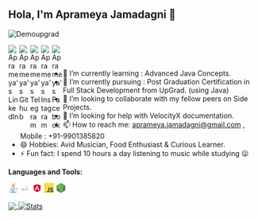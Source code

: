 ## Hola, I'm Aprameya Jamadagni 👋

<p align="left"> <img src="https://komarev.com/ghpvc/?username=Demoupgrad&label=Views&color=blue&style=plastic" alt="Demoupgrad" /> </p>

<a href="https://www.linkedin.com/in/aprameya-jamadagni/">
  <img align="left" alt="Aprameya's LinkedIn" width="22px" src="https://cdn.jsdelivr.net/npm/simple-icons@v3/icons/linkedin.svg" />
</a>
<a href="https://github.com/aj-2912/">
  <img align="left" alt="Aprameya's Github" width="22px" src="https://cdn.jsdelivr.net/npm/simple-icons@v3/icons/github.svg" />
</a>
<a href="+91-9901385820">
  <img align="left" alt="Aprameya's Telegram" width="22px" src="https://cdn.jsdelivr.net/npm/simple-icons@v3/icons/telegram.svg" />
</a>
<a href="https://www.instagram.com/aj_angelov84/">
  <img align="left" alt="Aprameya's Instagram" width="22px" src="https://cdn.jsdelivr.net/npm/simple-icons@v3/icons/instagram.svg" />
</a>
<a href="https://www.facebook.com/aprameya.jamadagni/">
  <img align="left" alt="Aprameya's Facebook" width="22px" src="https://cdn.jsdelivr.net/npm/simple-icons@v3/icons/facebook.svg" />
</a>


<br/>
<br/>


- 🔭 I’m currently learning : Advanced Java Concepts.
- 🌱 I’m currently pursuing : Post Graduation Certification in Full Stack Development from UpGrad. (using Java)
- 👯 I’m looking to collaborate with my fellow peers on Side Projects.
- 🤔 I’m looking for help with VelocityX documentation.
- 📫 How to reach me: aprameya.jamadagni@gmail.com , Mobile : +91-9901385820
- 😄 Hobbies: Avid Musician, Food Enthusiast & Curious Learner.
- ⚡ Fun fact: I spend 10 hours a day listening to music while studying 😛


**Languages and Tools:**  

<code><img height="20" src="https://raw.githubusercontent.com/github/explore/80688e429a7d4ef2fca1e82350fe8e3517d3494d/topics/java/java.png"></code>
<code><img height="20" src="https://raw.githubusercontent.com/github/explore/80688e429a7d4ef2fca1e82350fe8e3517d3494d/topics/mysql/mysql.png"></code>
<code><img height="20" src="https://raw.githubusercontent.com/github/explore/80688e429a7d4ef2fca1e82350fe8e3517d3494d/topics/angular/angular.png"></code>
<code><img height="20" src="https://raw.githubusercontent.com/github/explore/80688e429a7d4ef2fca1e82350fe8e3517d3494d/topics/javascript/javascript.png"></code>
<code><img height="20" src="https://raw.githubusercontent.com/github/explore/80688e429a7d4ef2fca1e82350fe8e3517d3494d/topics/nodejs/nodejs.png"></code> 


<a href="https://github.com/aj-2912">
  <img align="center" src="https://github-readme-stats.vercel.app/api/top-langs/?username=aj-2912&theme=dark&hide_langs_below=1" />
</a>
<a href="https://github.com/aj-2912">
 <img align="center" src="https://github-readme-stats.vercel.app/api?username=aj-2912&show_icons=true&theme=dark&line_height=27" alt="Stats"/>
</a>


<div align="center">


</div>
